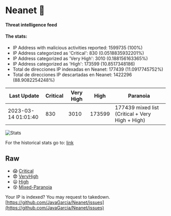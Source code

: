 # Neanet :hocho:
#### Threat intelligence feed
#### The stats:

- IP Address with malicious activities reported: 1599735 (100%)
- IP Address categorized as 'Critical':  830 (0.0518835932201%)
- IP Address categorized as 'Very High':  3010 (0.188156163365%)
- IP Address categorized as 'High':  173599 (10.8517348186)
- Total de direcciones IP indexadas en Neanet:  177439 (11.0917745752%)
- Total de direcciones IP descartadas en Neanet:  1422296 (88.9082254248%)

| Last Update | Critical | Very High | High | Paranoia |
| --- | --- | --- | --- | --- |
| 2023-03-14 01:01:40 | 830 | 3010 | 173599 | 177439 mixed list (Critical + Very High + High)|

![Stats](https://docs.google.com/spreadsheets/d/e/2PACX-1vSnaNMIXVabIpDJjufMlzH7poXnshF3mgd8Is1g9ytUEzVsP5my4Trn8f-xkoLLQ38xpL3HtmUexLo6/pubchart?oid=501124687&format=image)

For the historical stats go to: [link](/stats.csv)
## Raw
- :scream: [Critical](https://raw.githubusercontent.com/JavaGarcia/Neanet/master/blacklists/neanet_critical.txt)
- :fearful: [VeryHigh](https://raw.githubusercontent.com/JavaGarcia/Neanet/master/blacklists/neanet_veryHigh.txtt)
- :frowning: [High](https://raw.githubusercontent.com/JavaGarcia/Neanet/master/blacklists/neanet_high.txt)
- :dizzy_face: [Mixed-Paranoia](https://raw.githubusercontent.com/JavaGarcia/Neanet/master/blacklists/neanet_all.txt)


Your IP is indexed? You may request to takedown. [https://github.com/JavaGarcia/Neanet/issues](https://github.com/JavaGarcia/Neanet/issues)




















































































































































































































































































































































































































































































































































































































































































































































































































































































































































































































































































































































































































































































































































































































































































































































































































































































































































































































































































































































































































































































































































































































































































































































































































































































































































































































































































































































































































































































































































































































































































































































































































































































































































































































































































































































































































































































































































































































































































































































































































































































































































































































































































































































































































































































































































































































































































































































































































































































































































































































































































































































































































































































































































































































































































































































































































































































































































































































































































































































































































































































































































































































































































































































































































































































































































































































































































































































































































































































































































































































































































































































































































































































































































































































































































































































































































































































































































































































































































































































































































































































































































































































































































































































































































































































































































































































































































































































































































































































































































































































































































































































































































































































































































































































































































































































































































































































































































































































































































































































































































































